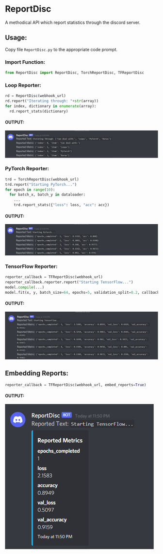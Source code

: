 # ReportDisc
A methodical API which report statistics through the discord server.

## Usage:
Copy file `ReportDisc.py` to the appropriate code prompt.

### Import Function:

```py
from ReportDisc import ReportDisc, TorchReportDisc, TFReportDisc
```

### Loop Reporter:

```py
rd = ReportDisc(webhook_url)
rd.report("Iterating through: "+str(array))
for index, dictionary in enumerate(array):
  rd.report_stats(dictionary)
```

#### OUTPUT:
![loop-without-embed](/images/loop_without_embed.png)

### PyTorch Reporter:


```py
trd = TorchReportDisc(webhook_url)
trd.report("Starting PyTorch...")
for epoch in range(10):
  for batch_x, batch_y in dataloader:
    ...
    trd.report_stats({"loss": loss, "acc": acc})
```


#### OUTPUT:
![torch-without-embed](/images/torch_without_embed.png)

### TensorFlow Reporter:

```py
reporter_callback = TFReportDisc(webhook_url)
reporter_callback.reporter.report("Starting TensorFlow...")
model.compile(...)
model.fit(x, y, batch_size=64, epochs=5, validation_split=0.2, callbacks=[reporter_callback])
```

#### OUTPUT:
![tensorflow-without-embed](/images/tensorflow_without_embed.png)

## Embedding Reports:

```py
reporter_callback = TFReportDisc(webhook_url, embed_reports=True)
```

#### OUTPUT:
![tensorflow-with-embed](/images/tensorflow_with_embed.png)
